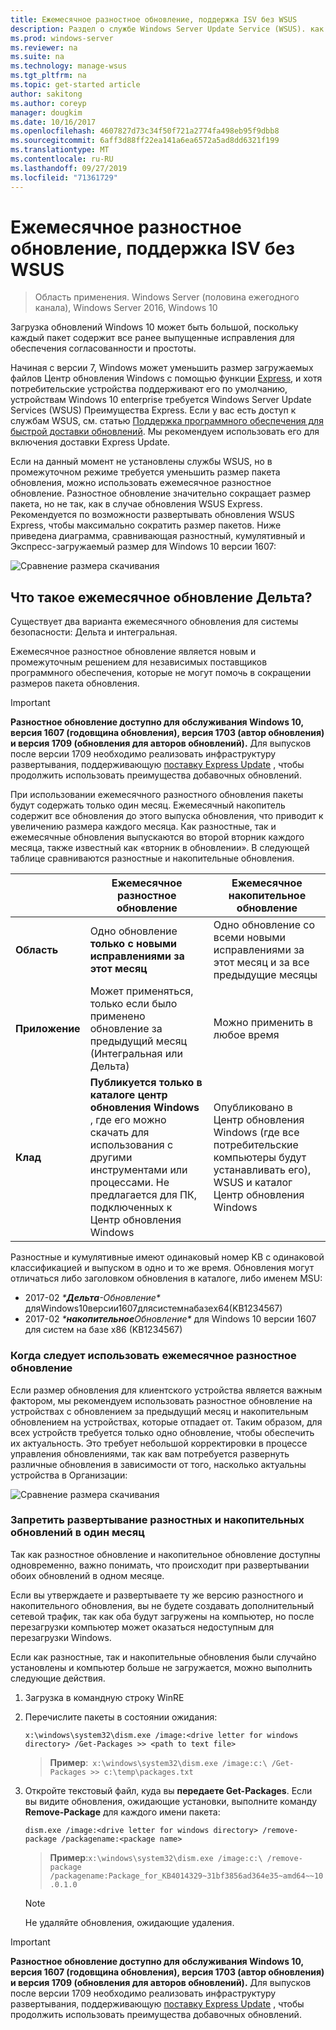 ```yaml
---
title: Ежемесячное разностное обновление, поддержка ISV без WSUS
description: Раздел о службе Windows Server Update Service (WSUS). как независимые поставщики программного обеспечения могут временно использовать ежемесячное разностное обновление вместо выпуска WSUS Express Update для сокращения размера пакета
ms.prod: windows-server
ms.reviewer: na
ms.suite: na
ms.technology: manage-wsus
ms.tgt_pltfrm: na
ms.topic: get-started article
author: sakitong
ms.author: coreyp
manager: dougkim
ms.date: 10/16/2017
ms.openlocfilehash: 4607827d73c34f50f721a2774fa498eb95f9dbb8
ms.sourcegitcommit: 6aff3d88ff22ea141a6ea6572a5ad8dd6321f199
ms.translationtype: MT
ms.contentlocale: ru-RU
ms.lasthandoff: 09/27/2019
ms.locfileid: "71361729"
---
```

# <a name="monthly-delta-update-isv-support-without-wsus"></a>Ежемесячное разностное обновление, поддержка ISV без WSUS

>Область применения. Windows Server (половина ежегодного канала), Windows Server 2016, Windows 10

Загрузка обновлений Windows 10 может быть большой, поскольку каждый пакет содержит все ранее выпущенные исправления для обеспечения согласованности и простоты.  

Начиная с версии 7, Windows может уменьшить размер загружаемых файлов Центр обновления Windows с помощью функции [Express](https://technet.microsoft.com/library/cc708456(v=ws.10).aspx#Anchor_2), и хотя потребительские устройства поддерживают его по умолчанию, устройствам Windows 10 enterprise требуется Windows Server Update Services (WSUS) Преимущества Express. Если у вас есть доступ к службам WSUS, см. статью [Поддержка программного обеспечения для быстрой доставки обновлений](express-update-delivery-ISV-support.md). Мы рекомендуем использовать его для включения доставки Express Update. 

Если на данный момент не установлены службы WSUS, но в промежуточном режиме требуется уменьшить размер пакета обновления, можно использовать ежемесячное разностное обновление. Разностное обновление значительно сокращает размер пакета, но не так, как в случае обновления WSUS Express. Рекомендуется по возможности развертывать обновления WSUS Express, чтобы максимально сократить размер пакетов. Ниже приведена диаграмма, сравнивающая разностный, кумулятивный и Экспресс-загружаемый размер для Windows 10 версии 1607:

![Сравнение размера скачивания](../../media/express-update-delivery-isv-support/delta-1.png)

## <a name="what-is-monthly-delta-update"></a>Что такое ежемесячное обновление Дельта?

Существует два варианта ежемесячного обновления для системы безопасности: Дельта и интегральная.

Ежемесячное разностное обновление является новым и промежуточным решением для независимых поставщиков программного обеспечения, которые не могут помочь в сокращении размеров пакета обновления.

>[!IMPORTANT]
>**Разностное обновление доступно для обслуживания Windows 10, версия 1607 (годовщина обновления), версия 1703 (автор обновления) и версия 1709 (обновления для авторов обновлений).** Для выпусков после версии 1709 необходимо реализовать инфраструктуру развертывания, поддерживающую [поставку Express Update](express-update-delivery-ISV-support.md) , чтобы продолжить использовать преимущества добавочных обновлений.

При использовании ежемесячного разностного обновления пакеты будут содержать только один месяц. Ежемесячный накопитель содержит все обновления до этого выпуска обновления, что приводит к увеличению размера каждого месяца. Как разностные, так и ежемесячные обновления выпускаются во второй вторник каждого месяца, также известный как «вторник в обновлении». В следующей таблице сравниваются разностные и накопительные обновления.

|                    | Ежемесячное **разностное** обновление                                                                                                                                                                                                       | Ежемесячное **накопительное** обновление                                                                                                                                                                                             |
|--------------------|--------------------------------------------------------------------------------------------------------------------------------------------------------------------------------------------------------------------------------|---------------------------------------------------------------------------------------------------------------------------------------------------------------------------------------------------------------------------|
| **Область**          | Одно обновление **только с новыми исправлениями за этот месяц**                                                                                                                                                                           | Одно обновление со всеми новыми исправлениями за этот месяц и за все предыдущие месяцы                                                                                                                                                   |
| **Приложение**    | Может применяться, только если было применено обновление за предыдущий месяц (Интегральная или Дельта)                                                                                                                                           | Можно применить в любое время                                                                                                                                                                                                |
| **Клад**       | **Публикуется только в каталоге центр обновления Windows** , где его можно скачать для использования с другими инструментами или процессами. Не предлагается для ПК, подключенных к Центр обновления Windows                                                         | Опубликовано в Центр обновления Windows (где все потребительские компьютеры будут устанавливать его), WSUS и каталог Центр обновления Windows                                                                                                                |

Разностные и кумулятивные имеют одинаковый номер KB с одинаковой классификацией и выпуском в одно и то же время. Обновления могут отличаться либо заголовком обновления в каталоге, либо именем MSU:

- 2017-02 *\***Дельта**-Обновление\** дляWindows10версии1607длясистемнабазеx64(KB1234567) 
- 2017-02 *\***накопительное**Обновление\** для Windows 10 версии 1607 для систем на базе x86 (KB1234567)                                                                                                                                                                                                                                                                                                                                                                                                                                                                                                                                                                                                                                                                                                                                                                                                                                                                                      

### <a name="when-to-use-monthly-delta-update"></a>Когда следует использовать ежемесячное разностное обновление

Если размер обновления для клиентского устройства является важным фактором, мы рекомендуем использовать разностное обновление на устройствах с обновлением за предыдущий месяц и накопительным обновлением на устройствах, которые отпадает от. Таким образом, для всех устройств требуется только одно обновление, чтобы обеспечить их актуальность. Это требует небольшой корректировки в процессе управления обновлениями, так как вам потребуется развернуть различные обновления в зависимости от того, насколько актуальны устройства в Организации:

![Сравнение размера скачивания](../../media/express-update-delivery-isv-support/delta-2.png)

### <a name="prevent-deployment-of-delta-and-cumulative-updates-in-the-same-month"></a>Запретить развертывание разностных и накопительных обновлений в один месяц

Так как разностное обновление и накопительное обновление доступны одновременно, важно понимать, что происходит при развертывании обоих обновлений в одном месяце.

Если вы утверждаете и развертываете ту же версию разностного и накопительного обновления, вы не будете создавать дополнительный сетевой трафик, так как оба будут загружены на компьютер, но после перезагрузки компьютер может оказаться недоступным для перезагрузки Windows.

Если как разностные, так и накопительные обновления были случайно установлены и компьютер больше не загружается, можно выполнить следующие действия.

1. Загрузка в командную строку WinRE
2. Перечислите пакеты в состоянии ожидания:

    `x:\windows\system32\dism.exe /image:<drive letter for windows directory> /Get-Packages >> <path to text file>`
 
    > **Пример**:` x:\windows\system32\dism.exe /image:c:\ /Get-Packages >> c:\temp\packages.txt`
 
3. Откройте текстовый файл, куда вы **передаете Get-Packages**. Если вы видите обновления, ожидающие установки, выполните команду **Remove-Package** для каждого имени пакета:
 
   `dism.exe /image:<drive letter for windows directory> /remove-package /packagename:<package name>`
 
    > **Пример**:`x:\windows\system32\dism.exe /image:c:\ /remove-package /packagename:Package_for_KB4014329~31bf3856ad364e35~amd64~~10.0.1.0`
 
    >[!NOTE]
    >Не удаляйте обновления, ожидающие удаления.

>[!IMPORTANT]
>**Разностное обновление доступно для обслуживания Windows 10, версия 1607 (годовщина обновления), версия 1703 (автор обновления) и версия 1709 (обновления для авторов обновлений).** Для выпусков после версии 1709 необходимо реализовать инфраструктуру развертывания, поддерживающую [поставку Express Update](express-update-delivery-ISV-support.md) , чтобы продолжить использовать преимущества добавочных обновлений.
